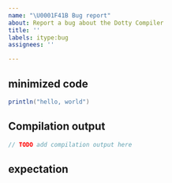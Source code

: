 ```yaml
---
name: "\U0001F41B Bug report"
about: Report a bug about the Dotty Compiler
title: ''
labels: itype:bug
assignees: ''

---
```


## minimized code

```Scala
println("hello, world")
```

## Compilation output

```scala
// TODO add compilation output here
```

## expectation
